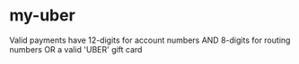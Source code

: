 # my-uber

Valid payments have 12-digits for account numbers AND 8-digits for routing numbers OR a valid 'UBER' gift card
